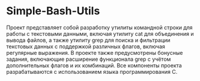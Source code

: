 # Simple-Bash-Utils

Проект представляет собой разработку утилиты командной строки для работы с текстовыми данными, включая утилиту cat для объединения и вывода файлов, а также утилиту grep для поиска и фильтрации текстовых данных с поддержкой различных флагов, включая регулярные выражения. В проекте также предусмотрены бонусные задания, включающие расширение функционала grep с учётом дополнительных флагов и их комбинаций. Все компоненты проекта разрабатываются с использованием языка программирования C.
